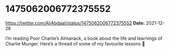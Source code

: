 # 1475062006772375552
https://twitter.com/AliAbdaal/status/1475062006772375552
**Date:** 2021-12-26

I’m reading Poor Charlie’s Almanack, a book about the life and learnings of Charlie Munger. Here’s a thread of some of my favourite lessons 🧵
